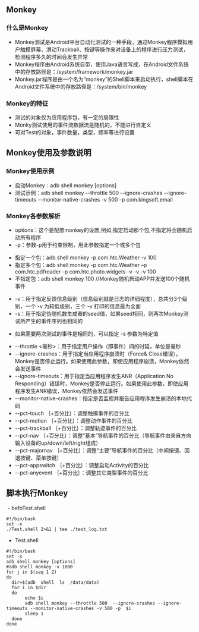 ## Monkey

### 什么是Monkey

 - Monkey测试是Android平台自动化测试的一种手段，通过Monkey程序模拟用户触摸屏幕、滑动Trackball、按键等操作来对设备上的程序进行压力测试，检测程序多久的时间会发生异常
 - Monkey程序由Android系统自带，使用Java语言写成，在Android文件系统中的存放路径是：/system/framework/monkey.jar
 - Monkey.jar程序是由一个名为“monkey”的Shell脚本来启动执行，shell脚本在Android文件系统中的存放路径是：/system/bin/monkey
### Monkey的特征

 - 测试的对象仅为应用程序包，有一定的局限性
 - Monky测试使用的事件流数据流是随机的，不能进行自定义
 - 可对Test的对象，事件数量，类型，频率等进行设置
 
## Monkey使用及参数说明

### Monkey使用示例

 - 启动Monkey：adb shell monkey [options] 
 - 测试示例：adb shell monkey --throttle 500  --ignore-crashes --ignore-timeouts --monitor-native-crashes -v 500 -p  com.kingsoft.email

### Monkey各参数解析

 - options：这个是配置monkey的设置,例如,指定启动那个包,不指定将会随机启动所有程序
 - -p：参数-p用于约束限制，用此参数指定一个或多个包
  + 指定一个包：adb shell monkey -p com.htc.Weather -v 100
  + 指定多个包：adb shell monkey -p com.htc.Weather –p com.htc.pdfreader  -p com.htc.photo.widgets -v -v -v 100
  + 不指定包：adb shell monkey 100 //Monkey随机启动APP并发送100个随机事件
 - -v：用于指定反馈信息级别（信息级别就是日志的详细程度），总共分3个级别，一个 -v 为较低级别，三个 -v 打印的信息最为全面
 - -s：用于指定伪随机数生成器的seed值，如果seed相同，则两次Monkey测试所产生的事件序列也相同的
  + 如果需要两次测试的事件是相同的，可以指定 -s 参数为特定值
 - --throttle <毫秒>：用于指定用户操作（即事件）间的时延，单位是毫秒
 - --ignore-crashes：用于指定当应用程序崩溃时（Force& Close错误），Monkey是否停止运行。如果使用此参数，即使应用程序崩溃，Monkey依然会发送事件
 - --ignore-timeouts：用于指定当应用程序发生ANR（Application No Responding）错误时，Monkey是否停止运行。如果使用此参数，即使应用程序发生ANR错误，Monkey依然会发送事件
 - --monitor-native-crashes：指定是否监视并报告应用程序发生崩溃的本地代码
 - --pct-touch ｛+百分比｝：调整触摸事件的百分比
 - --pct-motion ｛+百分比｝：调整动作事件的百分比
 - --pct-trackball ｛+百分比｝：调整轨迹事件的百分比
 - --pct-nav ｛+百分比｝：调整“基本”导航事件的百分比（导航事件由来自方向输入设备的up/down/left/right组成）
 - --pct-majornav ｛+百分比｝：调整“主要”导航事件的百分比（中间按键、回退按键、菜单按键）
 - --pct-appswitch ｛+百分比｝：调整启动Activity的百分比
 - --pct-anyevent ｛+百分比｝：调整其它类型事件的百分比
 
 ## 脚本执行Monkey
  - befoTest.shell
 ```
 #!/bin/bash
set -x
./Test.shell 2>&1 | tee ./test_log.txt
 ```
  - Test.shell
  ```
  #!/bin/bash
set -x
adb shell monkey [options]
#adb shell monkey -v 1000
for j in $(seq 1 2)
do
	dir=$(adb  shell  ls  /data/data)
	for i in $dir
	do
	     echo $i
	     adb shell monkey --throttle 500  --ignore-crashes --ignore-timeouts --monitor-native-crashes -v 500 -p  $i
	     sleep 1
	done   
done
  ```
